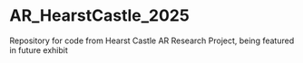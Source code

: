 # AR_HearstCastle_2025
Repository for code from Hearst Castle AR Research Project, being featured in future exhibit
